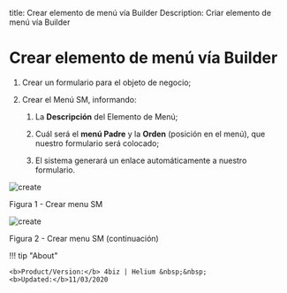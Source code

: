 title: Crear elemento de menú vía Builder
Description: Criar elemento de menú vía Builder
# Crear elemento de menú vía Builder


1.  Crear un formulario para el objeto de negocio;

2.  Crear el Menú SM, informando:

    1.  La **Descripción** del Elemento de Menú;

    2.  Cuál será el **menú Padre** y la **Orden** (posición en el menú), que nuestro formulario será colocado;

    3.  El sistema generará un enlace automáticamente a nuestro formulario.

![create](images/builder-sm-11.jpg)

Figura 1 - Crear menu SM

![create](images/builder-sm-12.jpg)

Figura 2 - Crear menu SM (continuación)


!!! tip "About"

    <b>Product/Version:</b> 4biz | Helium &nbsp;&nbsp;
    <b>Updated:</b>11/03/2020
